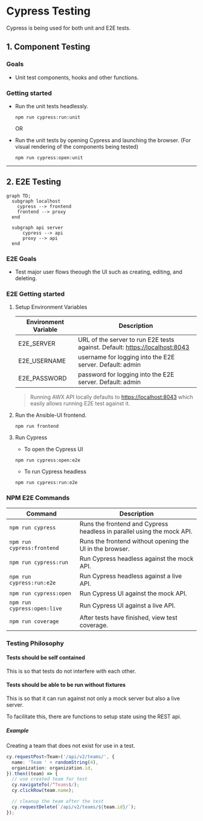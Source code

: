 # Cypress Testing

Cypress is being used for both unit and E2E tests.

## 1. Component Testing

### Goals

- Unit test components, hooks and other functions.

### Getting started

- Run the unit tests headlessly.

  ```
  npm run cypress:run:unit
  ```

  OR

- Run the unit tests by opening Cypress and launching the browser. (For visual rendering of the components being tested)

  ```
  npm run cypress:open:unit
  ```

---

## 2. E2E Testing

```mermaid
graph TD;
  subgraph localhost
    cypress --> frontend
    frontend --> proxy
  end

  subgraph api server
      cypress --> api
      proxy --> api
  end
```

### E2E Goals

- Test major user flows theough the UI such as creating, editing, and deleting.

### E2E Getting started

1. Setup Environment Variables

    | Environment Variable | Description                                                                    |
    | -------------------- | ------------------------------------------------------------------------------ |
    | E2E_SERVER           | URL of the server to run E2E tests against.  Default: <https://localhost:8043> |
    | E2E_USERNAME         | username for logging into the E2E server. Default: admin                       |
    | E2E_PASSWORD         | password for logging into the E2E server. Default: admin                       |

    > Running AWX API locally defaults to <https://localhost:8043> which easily allows running E2E test against it.

2. Run the Ansible-UI frontend.

   ```
   npm run frontend
   ```

3. Run Cypress

   - To open the Cypress UI

   ```
   npm run cypress:open:e2e
   ```

   - To run Cypress headless

   ```
   npm run cypress:run:e2e
   ```

### NPM E2E Commands

| Command                     | Description                                                            |
| --------------------------- | ---------------------------------------------------------------------- |
| `npm run cypress`           | Runs the frontend and Cypress headless in parallel using the mock API. |
| `npm run cypress:frontend`  | Runs the frontend without opening the UI in the browser.               |
| `npm run cypress:run`       | Run Cypress headless against the mock API.                             |
| `npm run cypress:run:e2e`   | Run Cypress headless against a live API.                               |
| `npm run cypress:open`      | Run Cypress UI against the mock API.                                   |
| `npm run cypress:open:live` | Run Cypress UI against a live API.                                     |
| `npm run coverage`          | After tests have finished, view test coverage.                         |

### Testing Philosophy

#### Tests should be self contained

This is so that tests do not interfere with each other.

#### Tests should be able to be run without fixtures

This is so that it can run against not only a mock server but also a live server.

To facilitate this, there are functions to setup state using the REST api.

##### Example

Creating a team that does not exist for use in a test.

```ts
cy.requestPost<Team>('/api/v2/teams/', {
  name: 'Team ' + randomString(4),
  organization: organization.id,
}).then((team) => {
  // use created team for test
  cy.navigateTo(/^Teams$/);
  cy.clickRow(team.name);

  // cleanup the team after the test
  cy.requestDelete(`/api/v2/teams/${team.id}/`);
});
```
